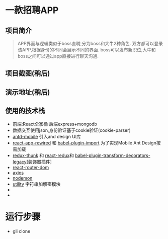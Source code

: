 # 一款招聘APP

## 项目简介
> APP界面与逻辑类似于boss直聘,分为boss和大牛2种角色.
> 双方都可以登录该APP,根据身份的不同会展示不同的界面.
> boss可以发布新职位,大牛和boss之间可以通过app直接进行聊天沟通.

## 项目截图(稍后)

## 演示地址(稍后)

## 使用的技术栈
* 前端:React全家桶  后端express+mongodb
* 数据交互使用json,身份验证基于cookie验证(cookie-parser)
* [antd-mobile](https://github.com/ant-design/ant-design-mobile/) 引入and design UI库
* [react-app-rewired](https://github.com/timarney/react-app-rewired) 和 [babel-plugin-import](https://github.com/ant-design/babel-plugin-import) 为了实现Mobile Ant Design按需加载
* [redux-thunk](https://github.com/gaearon/redux-thunk) 和 [react-redux](https://github.com/reactjs/react-redux)和 [babel-plugin-transform-decorators-legacy](https://github.com/loganfsmyth/babel-plugin-transform-decorators-legacy)[装饰器插件]
* [react-router-dom](https://github.com/ReactTraining/react-router/)
* [axios](https://github.com/axios/axios)
* [nodemon](https://github.com/remy/nodemon)
* [utility](https://github.com/node-modules/utility) 字符串加解密模块
* []()
* []()


# 运行步骤
* gli clone